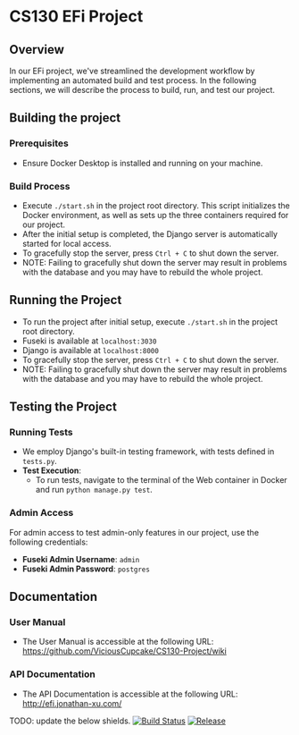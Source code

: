 # CS130 EFi Project

## Overview
In our EFi project, we've streamlined the development workflow by implementing an automated build and test process. In the following sections, we will describe the process to build, run, and test our project.

## Building the project

### Prerequisites
- Ensure Docker Desktop is installed and running on your machine.

### Build Process
   - Execute `./start.sh` in the project root directory. This script initializes the Docker environment, as well as sets up the three containers required for our project.
   - After the initial setup is completed, the Django server is automatically started for local access.
   - To gracefully stop the server, press `Ctrl + C` to shut down the server.
   - NOTE: Failing to gracefully shut down the server may result in problems with the database and you may have to rebuild the whole project.

## Running the Project
- To run the project after initial setup, execute `./start.sh` in the project root directory.
- Fuseki is available at `localhost:3030`
- Django is available at `localhost:8000`
- To gracefully stop the server, press `Ctrl + C` to shut down the server.
- NOTE: Failing to gracefully shut down the server may result in problems with the database and you may have to rebuild the whole project. 

## Testing the Project

### Running Tests
- We employ Django's built-in testing framework, with tests defined in `tests.py`.
- **Test Execution**:
  - To run tests, navigate to the terminal of the Web container in Docker and run `python manage.py test`.
### Admin Access
For admin access to test admin-only features in our project, use the following credentials:
- **Fuseki Admin Username**: `admin`
- **Fuseki Admin Password**: `postgres`

## Documentation

### User Manual
- The User Manual is accessible at the following URL:
https://github.com/ViciousCupcake/CS130-Project/wiki
### API Documentation
- The API Documentation is accessible at the following URL:
http://efi.jonathan-xu.com/

TODO: update the below shields.
[![Build Status](https://app.travis-ci.com/melaasar/cs130-template.svg?branch=master)](https://app.travis-ci.com/github/melaasar/cs130-template)
[![Release](https://img.shields.io/github/v/release/melaasar/cs130-template?label=release)](https://github.com/melaasar/cs130-template/releases/latest)
